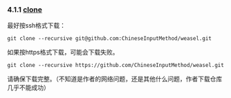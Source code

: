 ### 4.1.1 [clone](https://github.com/ChineseInputMethod/weasel/blob/master/doc/4.1%20build/4.1.1%20clone/clone.md)

最好按ssh格式下载：

```batch
git clone --recursive git@github.com:ChineseInputMethod/weasel.git
```

如果按https格式下载，可能会下载失败。

```batch
git clone --recursive https://github.com/ChineseInputMethod/weasel.git
```

请确保下载完整。（不知道是作者的网络问题，还是其他什么问题，作者下载仓库几乎不能成功）